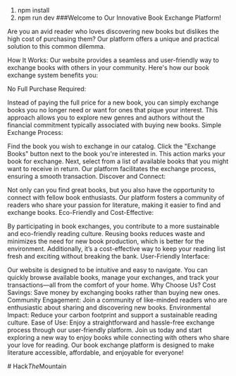 1) npm install
2) npm run dev
###Welcome to Our Innovative Book Exchange Platform!

Are you an avid reader who loves discovering new books but dislikes the high cost of purchasing them? Our platform offers a unique and practical solution to this common dilemma.

How It Works:
Our website provides a seamless and user-friendly way to exchange books with others in your community. Here's how our book exchange system benefits you:

No Full Purchase Required:

Instead of paying the full price for a new book, you can simply exchange books you no longer need or want for ones that pique your interest. This approach allows you to explore new genres and authors without the financial commitment typically associated with buying new books.
Simple Exchange Process:

Find the book you wish to exchange in our catalog. Click the "Exchange Books" button next to the book you're interested in. This action marks your book for exchange.
Next, select from a list of available books that you might want to receive in return. Our platform facilitates the exchange process, ensuring a smooth transaction.
Discover and Connect:

Not only can you find great books, but you also have the opportunity to connect with fellow book enthusiasts. Our platform fosters a community of readers who share your passion for literature, making it easier to find and exchange books.
Eco-Friendly and Cost-Effective:

By participating in book exchanges, you contribute to a more sustainable and eco-friendly reading culture. Reusing books reduces waste and minimizes the need for new book production, which is better for the environment.
Additionally, it’s a cost-effective way to keep your reading list fresh and exciting without breaking the bank.
User-Friendly Interface:

Our website is designed to be intuitive and easy to navigate. You can quickly browse available books, manage your exchanges, and track your transactions—all from the comfort of your home.
Why Choose Us?
Cost Savings: Save money by exchanging books rather than buying new ones.
Community Engagement: Join a community of like-minded readers who are enthusiastic about sharing and discovering new books.
Environmental Impact: Reduce your carbon footprint and support a sustainable reading culture.
Ease of Use: Enjoy a straightforward and hassle-free exchange process through our user-friendly platform.
Join us today and start exploring a new way to enjoy books while connecting with others who share your love for reading. Our book exchange platform is designed to make literature accessible, affordable, and enjoyable for everyone!


#   H a c k _ T h e _ M o u n t a i n  
 